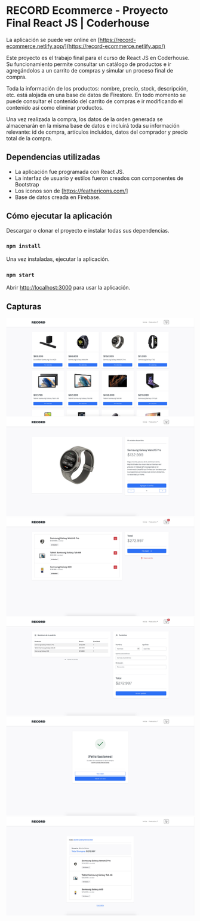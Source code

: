 # RECORD Ecommerce - Proyecto Final React JS | Coderhouse

La aplicación se puede ver online en [https://record-ecommerce.netlify.app/](https://record-ecommerce.netlify.app/)

Este proyecto es el trabajo final para el curso de React JS en Coderhouse. Su funcionamiento permite consultar un catálogo de productos e ir agregándolos a un carrito de compras y simular un proceso final de compra. 

Toda la información de los productos: nombre, precio, stock, descripción, etc. está alojada en una base de datos de Firestore. En todo momento se puede consultar el contenido del carrito de compras e ir modificando el contenido así como eliminar productos.

Una vez realizada la compra, los datos de la orden generada se almacenarán en la misma base de datos e incluirá toda su información relevante: id de compra, artículos incluidos, datos del comprador y precio total de la compra.

## Dependencias utilizadas
- La aplicación fue programada con React JS.
- La interfaz de usuario y estilos fueron creados con componentes de Bootstrap
- Los iconos son de [https://feathericons.com/]
- Base de datos creada en Firebase.

## Cómo ejecutar la aplicación
Descargar o clonar el proyecto e instalar todas sus dependencias.
### `npm install`

Una vez instaladas, ejecutar la aplicación.
### `npm start`

Abrir [http://localhost:3000](http://localhost:3000) para usar la aplicación.

## Capturas
![1.jpg](/capturas/1.jpg)
![2.jpg](/capturas/2.jpg)
![3.jpg](/capturas/3.jpg)
![4.jpg](/capturas/4.jpg)
![5.jpg](/capturas/5.jpg)
![6.jpg](/capturas/6.jpg)
